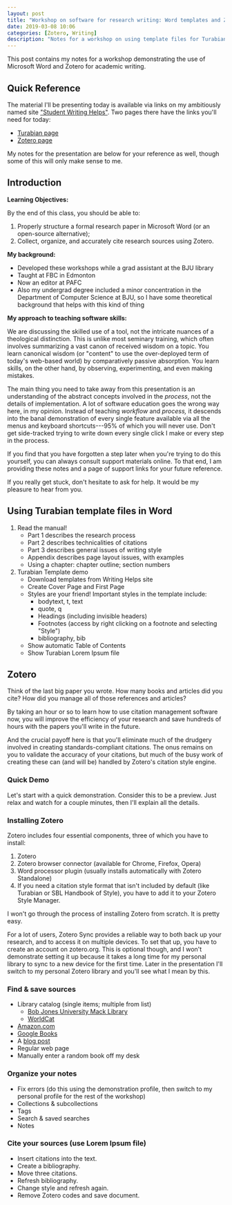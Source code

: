 ```yaml
---
layout: post
title: "Workshop on software for research writing: Word templates and Zotero"
date: 2019-03-08 10:06
categories: [Zotero, Writing]
description: "Notes for a workshop on using template files for Turabian style research papers in Microsoft Word, and how to organize and cite research sources using Zotero."
---
```


This post contains my notes for a workshop demonstrating the use of Microsoft Word and Zotero for academic writing.

## Quick Reference

The material I'll be presenting today is available via links on my ambitiously named site ["Student Writing Helps"](http://duncanjohnson.ca/Student-Writing-Helps/). Two pages there have the links you'll need for today:

* [Turabian page](http://duncanjohnson.ca/Student-Writing-Helps/turabian/)
* [Zotero page](http://duncanjohnson.ca/Student-Writing-Helps/zotero/)

My notes for the presentation are below for your reference as well, though some of this will only make sense to me.

## Introduction

**Learning Objectives:**

By the end of this class, you should be able to: 

1. Properly structure a formal research paper in Microsoft Word (or an open-source alternative);
2. Collect, organize, and accurately cite research sources using Zotero.


**My background:**

+ Developed these workshops while a grad assistant at the BJU library
+ Taught at FBC in Edmonton
+ Now an editor at PAFC
+ Also my undergrad degree included a minor concentration in the Department of Computer Science at BJU, so I have some theoretical background that helps with this kind of thing

**My approach to teaching software skills:**

We are discussing the skilled use of a tool, not the intricate nuances of a theological distinction. This is unlike most seminary training, which often involves summarizing a vast canon of received wisdom on a topic. You learn canonical wisdom (or "content" to use the over-deployed term of today's web-based world) by comparatively passive absorption. You learn skills, on the other hand, by observing, experimenting, and even making mistakes.

The main thing you need to take away from this presentation is an understanding of the abstract concepts involved in the *process*, not the details of implementation. A lot of software education goes the wrong way here, in my opinion. Instead of teaching *workflow* and *process,* it descends into the banal demonstration of every single feature available via all the menus and keyboard shortcuts---95% of which you will never use. Don't get side-tracked trying to write down every single click I make or every step in the process.

If you find that you have forgotten a step later when you're trying to do this yourself, you can always consult support materials online. To that end, I am providing these notes and a page of support links for your future reference.

If you really get stuck, don't hesitate to ask for help. It would be my pleasure to hear from you.

## Using Turabian template files in Word 
<!-- 40 mins -->

1. Read the manual! <!-- (5 min) -->
	- Part 1 describes the research process
	- Part 2 describes technicalities of citations
	- Part 3 describes general issues of writing style
	- Appendix describes page layout issues, with examples
	- Using a chapter: chapter outline; section numbers
2. Turabian Template demo <!-- (30-35 min) -->
	- Download templates from Writing Helps site
	- Create Cover Page and First Page 
	- Styles are your friend! Important styles in the template include: 
		+   bodytext, t, text
		+   quote, q
		+   Headings (including invisible headers)
		+   Footnotes (access by right clicking on a footnote and selecting "Style")
		+   bibliography, bib
	- Show automatic Table of Contents
	- Show Turabian Lorem Ipsum file

## Zotero
<!-- 90 mins -->

Think of the last big paper you wrote. How many books and articles did you cite? How did you manage all of those references and articles?

By taking an hour or so to learn how to use citation management software now, you will improve the efficiency of your research and save hundreds of hours with the papers you'll write in the future.

And the crucial payoff here is that you'll eliminate much of the drudgery involved in creating standards-compliant citations. The onus remains on you to validate the accuracy of your citations, but much of the busy work of creating these can (and will be) handled by Zotero's citation style engine.

### Quick Demo
<!-- 5 min -->

Let's start with a quick demonstration. Consider this to be a preview. Just relax and watch for a couple minutes, then I'll explain all the details.

### Installing Zotero 
<!-- 20 min -->

Zotero includes four essential components, three of which you have to install:

1. Zotero
2. Zotero browser connector (available for Chrome, Firefox, Opera)
3. Word processor plugin (usually installs automatically with Zotero Standalone)
4. If you need a citation style format that isn't included by default (like Turabian or SBL Handbook of Style), you have to add it to your Zotero Style Manager. 

I won't go through the process of installing Zotero from scratch. It is pretty easy.

For a lot of users, Zotero Sync provides a reliable way to both back up your research, and to access it on multiple devices. To set that up, you have to create an account on zotero.org. This is optional though, and I won't demonstrate setting it up because it takes a long time for my personal library to sync to a new device for the first time. Later in the presentation I'll switch to my personal Zotero library and you'll see what I mean by this.

### Find & save sources
<!-- 20 min -->

-   Library catalog (single items; multiple from list)
    -   [Bob Jones University Mack Library](http://libraryaccount.bju.edu/search~S7?/dJustification+%28Christian+theology%29/djustification+christian+theology/1%2C9%2C94%2CB/exact&FF=djustification+christian+theology&1%2C72%2C/indexsort=-)
    -   [WorldCat](https://www.worldcat.org/search?q=kenosis+theory&qt=results_page)
-   [Amazon.com](https://www.amazon.com/s?k=soteriology)
-   [Google Books](https://www.google.com/search?tbm=bks&q=downgrade+controversy)
-   A [blog post](https://www.challies.com/)
-   Regular web page
-   Manually enter a random book off my desk

### Organize your notes
<!-- 20 min -->

-   Fix errors (do this using the demonstration profile, then switch to my personal profile for the rest of the workshop)
-   Collections & subcollections
-   Tags
-   Search & saved searches
-   Notes

### Cite your sources (use Lorem Ipsum file)
<!-- 20 min -->

-   Insert citations into the text.
-   Create a bibliography.
-   Move three citations.
-   Refresh bibliography.
-   Change style and refresh again.
-   Remove Zotero codes and save document.
